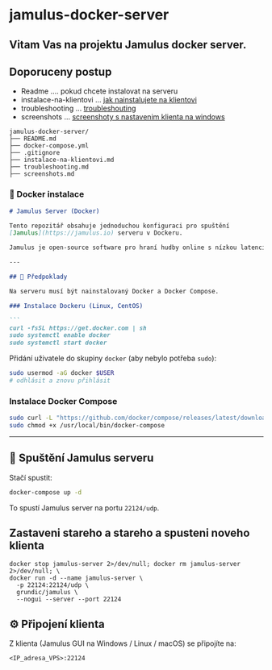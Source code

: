 


# jamulus-docker-server
## Vitam Vas na projektu Jamulus docker server.  

## Doporuceny postup 
* Readme .... pokud chcete instalovat na serveru <br>
* instalace-na-klientovi ... [jak nainstalujete na klientovi](https://github.com/PajaspaceNet/jamulus-docker-server/blob/main/instalace-na-klientovi.md)<br> 
*  troubleshooting ... [troubleshouting](https://github.com/PajaspaceNet/jamulus-docker-server/blob/main/troubleshooting.md)<br>
* screenshots ... [screenshoty s nastavenim klienta na windows](https://github.com/PajaspaceNet/jamulus-docker-server/blob/main/screenshots.md)

```
jamulus-docker-server/
├── README.md
├── docker-compose.yml
├── .gitignore
├── instalace-na-klientovi.md
├── troubleshooting.md
├── screenshots.md
```




### 📄  Docker instalace

````markdown
# Jamulus Server (Docker)

Tento repozitář obsahuje jednoduchou konfiguraci pro spuštění
[Jamulus](https://jamulus.io) serveru v Dockeru.

Jamulus je open-source software pro hraní hudby online s nízkou latencí.

---

## 🔧 Předpoklady

Na serveru musí být nainstalovaný Docker a Docker Compose.

### Instalace Dockeru (Linux, CentOS)

```
curl -fsSL https://get.docker.com | sh
sudo systemctl enable docker
sudo systemctl start docker
````

Přidání uživatele do skupiny `docker` (aby nebylo potřeba `sudo`):

```bash
sudo usermod -aG docker $USER
# odhlásit a znovu přihlásit
```

### Instalace Docker Compose

```bash
sudo curl -L "https://github.com/docker/compose/releases/latest/download/docker-compose-$(uname -s)-$(uname -m)" -o /usr/local/bin/docker-compose
sudo chmod +x /usr/local/bin/docker-compose
```

---

## 🚀 Spuštění Jamulus serveru

Stačí spustit:

```bash
docker-compose up -d
```

To spustí Jamulus server na portu `22124/udp`.


## Zastaveni stareho a stareho a spusteni noveho klienta 

```
docker stop jamulus-server 2>/dev/null; docker rm jamulus-server 2>/dev/null; \
docker run -d --name jamulus-server \
  -p 22124:22124/udp \
  grundic/jamulus \
  --nogui --server --port 22124
```



## ⚙️ Připojení klienta

Z klienta (Jamulus GUI na Windows / Linux / macOS) se připojíte na:

```
<IP_adresa_VPS>:22124
```





